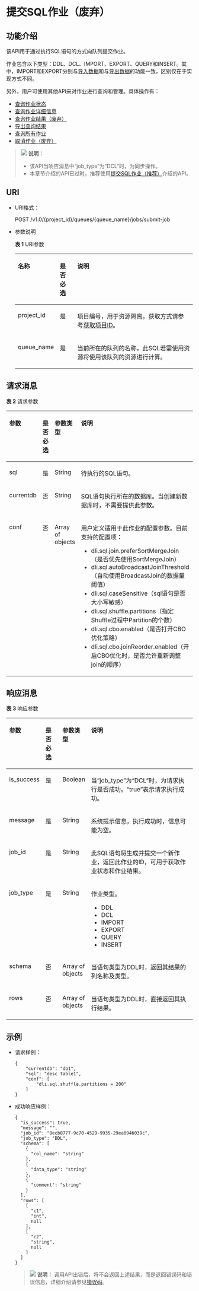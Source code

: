 # 提交SQL作业（废弃）<a name="dli_02_0018"></a>

## 功能介绍<a name="s51df1f9bf4784cf4a56c09b3973a2adc"></a>

该API用于通过执行SQL语句的方式向队列提交作业。

作业包含以下类型：DDL、DCL、IMPORT、EXPORT、QUERY和INSERT。其中，IMPORT和EXPORT分别与[导入数据](导入数据.md)和与[导出数据](导出数据.md)的功能一致，区别仅在于实现方式不同。

另外，用户可使用其他API来对作业进行查询和管理。具体操作有：

-   [查询作业状态](查询作业状态.md)
-   [查询作业详细信息](查询作业详细信息.md)
-   [查询作业结果（废弃）](查询作业结果（废弃）.md)
-   [导出查询结果](导出查询结果.md)
-   [查询所有作业](查询所有作业.md)
-   [取消作业（废弃）](取消作业（废弃）.md)

>![](public_sys-resources/icon-note.gif) **说明：** 
>-   该API当响应消息中“job\_type“为“DCL“时，为同步操作。
>-   本章节介绍的API已过时，推荐使用[提交SQL作业（推荐）](提交SQL作业（推荐）.md)介绍的API。

## URI<a name="s807a09edd221483999c7c51233072a4a"></a>

-   URI格式：

    POST /v1.0/\{project\_id\}/queues/\{queue\_name\}/jobs/submit-job

-   参数说明

    **表 1**  URI参数

    <a name="zh-cn_topic_0069077806_table9770605"></a>
    <table><thead align="left"><tr id="zh-cn_topic_0069077806_row35653836"><th class="cellrowborder" valign="top" width="14.67%" id="mcps1.2.4.1.1"><p id="zh-cn_topic_0069077806_p14983541266"><a name="zh-cn_topic_0069077806_p14983541266"></a><a name="zh-cn_topic_0069077806_p14983541266"></a>名称</p>
    </th>
    <th class="cellrowborder" valign="top" width="10.33%" id="mcps1.2.4.1.2"><p id="zh-cn_topic_0069077806_p9981547619"><a name="zh-cn_topic_0069077806_p9981547619"></a><a name="zh-cn_topic_0069077806_p9981547619"></a>是否必选</p>
    </th>
    <th class="cellrowborder" valign="top" width="75%" id="mcps1.2.4.1.3"><p id="a9de737854caf4be3a07db76909948f18"><a name="a9de737854caf4be3a07db76909948f18"></a><a name="a9de737854caf4be3a07db76909948f18"></a>说明</p>
    </th>
    </tr>
    </thead>
    <tbody><tr id="row5320171434012"><td class="cellrowborder" valign="top" width="14.67%" headers="mcps1.2.4.1.1 "><p id="zh-cn_topic_0069077803_p43412436"><a name="zh-cn_topic_0069077803_p43412436"></a><a name="zh-cn_topic_0069077803_p43412436"></a>project_id</p>
    </td>
    <td class="cellrowborder" valign="top" width="10.33%" headers="mcps1.2.4.1.2 "><p id="zh-cn_topic_0069077803_p26746391"><a name="zh-cn_topic_0069077803_p26746391"></a><a name="zh-cn_topic_0069077803_p26746391"></a>是</p>
    </td>
    <td class="cellrowborder" valign="top" width="75%" headers="mcps1.2.4.1.3 "><p id="p1310472724012"><a name="p1310472724012"></a><a name="p1310472724012"></a>项目编号，用于资源隔离。获取方式请参考<a href="获取项目ID.md">获取项目ID</a>。</p>
    </td>
    </tr>
    <tr id="zh-cn_topic_0069077806_row44704179"><td class="cellrowborder" valign="top" width="14.67%" headers="mcps1.2.4.1.1 "><p id="zh-cn_topic_0069077806_p64268748"><a name="zh-cn_topic_0069077806_p64268748"></a><a name="zh-cn_topic_0069077806_p64268748"></a>queue_name</p>
    </td>
    <td class="cellrowborder" valign="top" width="10.33%" headers="mcps1.2.4.1.2 "><p id="zh-cn_topic_0069077806_p38386134"><a name="zh-cn_topic_0069077806_p38386134"></a><a name="zh-cn_topic_0069077806_p38386134"></a>是</p>
    </td>
    <td class="cellrowborder" valign="top" width="75%" headers="mcps1.2.4.1.3 "><p id="zh-cn_topic_0069077806_p22269177"><a name="zh-cn_topic_0069077806_p22269177"></a><a name="zh-cn_topic_0069077806_p22269177"></a>当前所在的队列的名称，此SQL若需使用资源将使用该队列的资源进行计算。</p>
    </td>
    </tr>
    </tbody>
    </table>


## 请求消息<a name="s46f967e8024f453cb6cd43f3af264950"></a>

**表 2**  请求参数

<a name="table6376584143542"></a>
<table><thead align="left"><tr id="row19110893143542"><th class="cellrowborder" valign="top" width="11.87%" id="mcps1.2.5.1.1"><p id="p42934984143542"><a name="p42934984143542"></a><a name="p42934984143542"></a>参数</p>
</th>
<th class="cellrowborder" valign="top" width="9.19%" id="mcps1.2.5.1.2"><p id="p55181642143542"><a name="p55181642143542"></a><a name="p55181642143542"></a>是否必选</p>
</th>
<th class="cellrowborder" valign="top" width="10.36%" id="mcps1.2.5.1.3"><p id="p40528033143542"><a name="p40528033143542"></a><a name="p40528033143542"></a>参数类型</p>
</th>
<th class="cellrowborder" valign="top" width="68.58%" id="mcps1.2.5.1.4"><p id="p61545269143542"><a name="p61545269143542"></a><a name="p61545269143542"></a>说明</p>
</th>
</tr>
</thead>
<tbody><tr id="row16818917143542"><td class="cellrowborder" valign="top" width="11.87%" headers="mcps1.2.5.1.1 "><p id="p4478514143542"><a name="p4478514143542"></a><a name="p4478514143542"></a>sql</p>
</td>
<td class="cellrowborder" valign="top" width="9.19%" headers="mcps1.2.5.1.2 "><p id="p27215339143542"><a name="p27215339143542"></a><a name="p27215339143542"></a>是</p>
</td>
<td class="cellrowborder" valign="top" width="10.36%" headers="mcps1.2.5.1.3 "><p id="p56958849143542"><a name="p56958849143542"></a><a name="p56958849143542"></a>String</p>
</td>
<td class="cellrowborder" valign="top" width="68.58%" headers="mcps1.2.5.1.4 "><p id="p1036145143542"><a name="p1036145143542"></a><a name="p1036145143542"></a>待执行的SQL语句。</p>
</td>
</tr>
<tr id="row48821488143542"><td class="cellrowborder" valign="top" width="11.87%" headers="mcps1.2.5.1.1 "><p id="p17152532143542"><a name="p17152532143542"></a><a name="p17152532143542"></a>currentdb</p>
</td>
<td class="cellrowborder" valign="top" width="9.19%" headers="mcps1.2.5.1.2 "><p id="p47177872143542"><a name="p47177872143542"></a><a name="p47177872143542"></a>否</p>
</td>
<td class="cellrowborder" valign="top" width="10.36%" headers="mcps1.2.5.1.3 "><p id="p63311321143542"><a name="p63311321143542"></a><a name="p63311321143542"></a>String</p>
</td>
<td class="cellrowborder" valign="top" width="68.58%" headers="mcps1.2.5.1.4 "><p id="p27943382143542"><a name="p27943382143542"></a><a name="p27943382143542"></a>SQL语句执行所在的数据库。当创建新数据库时，不需要提供此参数。</p>
</td>
</tr>
<tr id="row57451725143542"><td class="cellrowborder" valign="top" width="11.87%" headers="mcps1.2.5.1.1 "><p id="p36740211143542"><a name="p36740211143542"></a><a name="p36740211143542"></a>conf</p>
</td>
<td class="cellrowborder" valign="top" width="9.19%" headers="mcps1.2.5.1.2 "><p id="p23167106143542"><a name="p23167106143542"></a><a name="p23167106143542"></a>否</p>
</td>
<td class="cellrowborder" valign="top" width="10.36%" headers="mcps1.2.5.1.3 "><p id="p64596322143542"><a name="p64596322143542"></a><a name="p64596322143542"></a>Array of objects</p>
</td>
<td class="cellrowborder" valign="top" width="68.58%" headers="mcps1.2.5.1.4 "><p id="p23997108143542"><a name="p23997108143542"></a><a name="p23997108143542"></a>用户定义适用于此作业的配置参数。目前支持的配置项：</p>
<a name="ul45587104143542"></a><a name="ul45587104143542"></a><ul id="ul45587104143542"><li>dli.sql.join.preferSortMergeJoin（是否优先使用SortMergeJoin）</li><li>dli.sql.autoBroadcastJoinThreshold（自动使用BroadcastJoin的数据量阈值）</li><li>dli.sql.caseSensitive（sql语句是否大小写敏感）</li><li>dli.sql.shuffle.partitions（指定Shuffle过程中Partition的个数）</li><li>dli.sql.cbo.enabled（是否打开CBO优化策略）</li><li>dli.sql.cbo.joinReorder.enabled（开启CBO优化时，是否允许重新调整join的顺序）</li></ul>
</td>
</tr>
</tbody>
</table>

## 响应消息<a name="s04b3bd00c07846478613d3718f637112"></a>

**表 3**  响应参数

<a name="zh-cn_topic_0069077806_table43107464"></a>
<table><thead align="left"><tr id="zh-cn_topic_0069077806_row12322941"><th class="cellrowborder" valign="top" width="11.524752475247526%" id="mcps1.2.5.1.1"><p id="zh-cn_topic_0069077806_p17344522714"><a name="zh-cn_topic_0069077806_p17344522714"></a><a name="zh-cn_topic_0069077806_p17344522714"></a>参数</p>
</th>
<th class="cellrowborder" valign="top" width="11.16831683168317%" id="mcps1.2.5.1.2"><p id="zh-cn_topic_0069077806_p3324582718"><a name="zh-cn_topic_0069077806_p3324582718"></a><a name="zh-cn_topic_0069077806_p3324582718"></a>是否必选</p>
</th>
<th class="cellrowborder" valign="top" width="9.217821782178218%" id="mcps1.2.5.1.3"><p id="zh-cn_topic_0069077806_p1633452272"><a name="zh-cn_topic_0069077806_p1633452272"></a><a name="zh-cn_topic_0069077806_p1633452272"></a>参数类型</p>
</th>
<th class="cellrowborder" valign="top" width="68.08910891089108%" id="mcps1.2.5.1.4"><p id="zh-cn_topic_0069077806_p18354562712"><a name="zh-cn_topic_0069077806_p18354562712"></a><a name="zh-cn_topic_0069077806_p18354562712"></a>说明</p>
</th>
</tr>
</thead>
<tbody><tr id="zh-cn_topic_0069077806_row42891778"><td class="cellrowborder" valign="top" width="11.524752475247526%" headers="mcps1.2.5.1.1 "><p id="zh-cn_topic_0069077806_p51681963"><a name="zh-cn_topic_0069077806_p51681963"></a><a name="zh-cn_topic_0069077806_p51681963"></a>is_success</p>
</td>
<td class="cellrowborder" valign="top" width="11.16831683168317%" headers="mcps1.2.5.1.2 "><p id="zh-cn_topic_0069077806_p25489436"><a name="zh-cn_topic_0069077806_p25489436"></a><a name="zh-cn_topic_0069077806_p25489436"></a>是</p>
</td>
<td class="cellrowborder" valign="top" width="9.217821782178218%" headers="mcps1.2.5.1.3 "><p id="zh-cn_topic_0069077806_p51378430"><a name="zh-cn_topic_0069077806_p51378430"></a><a name="zh-cn_topic_0069077806_p51378430"></a>Boolean</p>
</td>
<td class="cellrowborder" valign="top" width="68.08910891089108%" headers="mcps1.2.5.1.4 "><p id="p4367201211150"><a name="p4367201211150"></a><a name="p4367201211150"></a>当<span class="parmname" id="parmname22679521103338"><a name="parmname22679521103338"></a><a name="parmname22679521103338"></a>“job_type”</span>为<span class="parmvalue" id="parmvalue25101895103338"><a name="parmvalue25101895103338"></a><a name="parmvalue25101895103338"></a>“DCL”</span>时，为请求执行是否成功。<span class="parmvalue" id="parmvalue19987651103338"><a name="parmvalue19987651103338"></a><a name="parmvalue19987651103338"></a>“true”</span>表示请求执行成功。</p>
</td>
</tr>
<tr id="zh-cn_topic_0069077806_row8129598"><td class="cellrowborder" valign="top" width="11.524752475247526%" headers="mcps1.2.5.1.1 "><p id="zh-cn_topic_0069077806_p54517712"><a name="zh-cn_topic_0069077806_p54517712"></a><a name="zh-cn_topic_0069077806_p54517712"></a>message</p>
</td>
<td class="cellrowborder" valign="top" width="11.16831683168317%" headers="mcps1.2.5.1.2 "><p id="zh-cn_topic_0069077806_p53858575"><a name="zh-cn_topic_0069077806_p53858575"></a><a name="zh-cn_topic_0069077806_p53858575"></a>是</p>
</td>
<td class="cellrowborder" valign="top" width="9.217821782178218%" headers="mcps1.2.5.1.3 "><p id="zh-cn_topic_0069077806_p468450"><a name="zh-cn_topic_0069077806_p468450"></a><a name="zh-cn_topic_0069077806_p468450"></a>String</p>
</td>
<td class="cellrowborder" valign="top" width="68.08910891089108%" headers="mcps1.2.5.1.4 "><p id="a4fa277540d3e42e48cec2027a36ca6bc"><a name="a4fa277540d3e42e48cec2027a36ca6bc"></a><a name="a4fa277540d3e42e48cec2027a36ca6bc"></a>系统提示信息，执行成功时，信息可能为空。</p>
</td>
</tr>
<tr id="zh-cn_topic_0069077806_row5956164"><td class="cellrowborder" valign="top" width="11.524752475247526%" headers="mcps1.2.5.1.1 "><p id="zh-cn_topic_0069077806_p12687257"><a name="zh-cn_topic_0069077806_p12687257"></a><a name="zh-cn_topic_0069077806_p12687257"></a>job_id</p>
</td>
<td class="cellrowborder" valign="top" width="11.16831683168317%" headers="mcps1.2.5.1.2 "><p id="zh-cn_topic_0069077806_p21034911"><a name="zh-cn_topic_0069077806_p21034911"></a><a name="zh-cn_topic_0069077806_p21034911"></a>是</p>
</td>
<td class="cellrowborder" valign="top" width="9.217821782178218%" headers="mcps1.2.5.1.3 "><p id="zh-cn_topic_0069077806_p26106237"><a name="zh-cn_topic_0069077806_p26106237"></a><a name="zh-cn_topic_0069077806_p26106237"></a>String</p>
</td>
<td class="cellrowborder" valign="top" width="68.08910891089108%" headers="mcps1.2.5.1.4 "><p id="zh-cn_topic_0069077806_p34230492"><a name="zh-cn_topic_0069077806_p34230492"></a><a name="zh-cn_topic_0069077806_p34230492"></a>此SQL语句将生成并提交一个新作业，返回此作业的ID，可用于获取作业状态和作业结果。</p>
</td>
</tr>
<tr id="zh-cn_topic_0069077806_row39638980"><td class="cellrowborder" valign="top" width="11.524752475247526%" headers="mcps1.2.5.1.1 "><p id="zh-cn_topic_0069077806_p56640774"><a name="zh-cn_topic_0069077806_p56640774"></a><a name="zh-cn_topic_0069077806_p56640774"></a>job_type</p>
</td>
<td class="cellrowborder" valign="top" width="11.16831683168317%" headers="mcps1.2.5.1.2 "><p id="zh-cn_topic_0069077806_p24499997"><a name="zh-cn_topic_0069077806_p24499997"></a><a name="zh-cn_topic_0069077806_p24499997"></a>是</p>
</td>
<td class="cellrowborder" valign="top" width="9.217821782178218%" headers="mcps1.2.5.1.3 "><p id="zh-cn_topic_0069077806_p38342769"><a name="zh-cn_topic_0069077806_p38342769"></a><a name="zh-cn_topic_0069077806_p38342769"></a>String</p>
</td>
<td class="cellrowborder" valign="top" width="68.08910891089108%" headers="mcps1.2.5.1.4 "><p id="zh-cn_topic_0069077806_p18756585"><a name="zh-cn_topic_0069077806_p18756585"></a><a name="zh-cn_topic_0069077806_p18756585"></a>作业类型。</p>
<a name="ud0cff9a09ee641b3a42e353020764dc1"></a><a name="ud0cff9a09ee641b3a42e353020764dc1"></a><ul id="ud0cff9a09ee641b3a42e353020764dc1"><li>DDL</li><li>DCL</li><li>IMPORT</li><li>EXPORT</li><li>QUERY</li><li>INSERT</li></ul>
</td>
</tr>
<tr id="row1822483371311"><td class="cellrowborder" valign="top" width="11.524752475247526%" headers="mcps1.2.5.1.1 "><p id="p18224933171318"><a name="p18224933171318"></a><a name="p18224933171318"></a>schema</p>
</td>
<td class="cellrowborder" valign="top" width="11.16831683168317%" headers="mcps1.2.5.1.2 "><p id="p92257338139"><a name="p92257338139"></a><a name="p92257338139"></a>否</p>
</td>
<td class="cellrowborder" valign="top" width="9.217821782178218%" headers="mcps1.2.5.1.3 "><p id="p1822514331138"><a name="p1822514331138"></a><a name="p1822514331138"></a>Array of objects</p>
</td>
<td class="cellrowborder" valign="top" width="68.08910891089108%" headers="mcps1.2.5.1.4 "><p id="p152251533161319"><a name="p152251533161319"></a><a name="p152251533161319"></a>当语句类型为DDL时，返回其结果的列名称及类型。</p>
</td>
</tr>
<tr id="zh-cn_topic_0069077806_row34591542"><td class="cellrowborder" valign="top" width="11.524752475247526%" headers="mcps1.2.5.1.1 "><p id="zh-cn_topic_0069077806_p50451552"><a name="zh-cn_topic_0069077806_p50451552"></a><a name="zh-cn_topic_0069077806_p50451552"></a>rows</p>
</td>
<td class="cellrowborder" valign="top" width="11.16831683168317%" headers="mcps1.2.5.1.2 "><p id="zh-cn_topic_0069077806_p60043939"><a name="zh-cn_topic_0069077806_p60043939"></a><a name="zh-cn_topic_0069077806_p60043939"></a>否</p>
</td>
<td class="cellrowborder" valign="top" width="9.217821782178218%" headers="mcps1.2.5.1.3 "><p id="zh-cn_topic_0069077806_p31720870"><a name="zh-cn_topic_0069077806_p31720870"></a><a name="zh-cn_topic_0069077806_p31720870"></a>Array of objects</p>
</td>
<td class="cellrowborder" valign="top" width="68.08910891089108%" headers="mcps1.2.5.1.4 "><p id="zh-cn_topic_0069077806_p19253649"><a name="zh-cn_topic_0069077806_p19253649"></a><a name="zh-cn_topic_0069077806_p19253649"></a>当语句类型为DDL时，直接返回其执行结果。</p>
</td>
</tr>
</tbody>
</table>

## 示例<a name="section57434560164325"></a>

-   请求样例：

    ```
    {
        "currentdb": "db1",
        "sql": "desc table1",
        "conf": [
            "dli.sql.shuffle.partitions = 200"
        ]
    }
    ```

-   成功响应样例：

    ```
    {
      "is_success": true,
      "message": "",
      "job_id": "8ecb0777-9c70-4529-9935-29ea0946039c",
      "job_type": "DDL",
      "schema": [
        {
          "col_name": "string"
        },
        {
          "data_type": "string"
        },
        {
          "comment": "string"
        }
      ],
      "rows": [
        [
          "c1",
          "int",
          null
        ],
        [
          "c2",
          "string",
          null
        ]
      ]
    }
    ```

    >![](public_sys-resources/icon-note.gif) **说明：** 
    >调用API出错后，将不会返回上述结果，而是返回错误码和错误信息，详细介绍请参见[错误码](错误码.md)。


